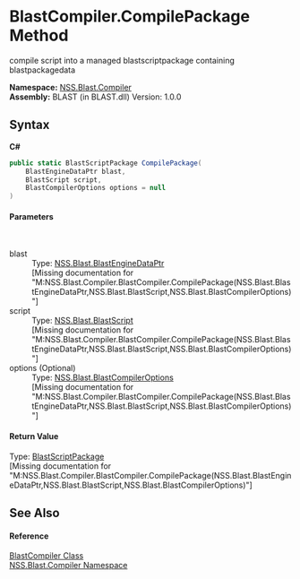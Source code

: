 # BlastCompiler.CompilePackage Method 
 

compile script into a managed blastscriptpackage containing blastpackagedata

**Namespace:**&nbsp;<a href="N_NSS_Blast_Compiler">NSS.Blast.Compiler</a><br />**Assembly:**&nbsp;BLAST (in BLAST.dll) Version: 1.0.0

## Syntax

**C#**<br />
``` C#
public static BlastScriptPackage CompilePackage(
	BlastEngineDataPtr blast,
	BlastScript script,
	BlastCompilerOptions options = null
)
```


#### Parameters
&nbsp;<dl><dt>blast</dt><dd>Type: <a href="T_NSS_Blast_BlastEngineDataPtr">NSS.Blast.BlastEngineDataPtr</a><br />\[Missing <param name="blast"/> documentation for "M:NSS.Blast.Compiler.BlastCompiler.CompilePackage(NSS.Blast.BlastEngineDataPtr,NSS.Blast.BlastScript,NSS.Blast.BlastCompilerOptions)"\]</dd><dt>script</dt><dd>Type: <a href="T_NSS_Blast_BlastScript">NSS.Blast.BlastScript</a><br />\[Missing <param name="script"/> documentation for "M:NSS.Blast.Compiler.BlastCompiler.CompilePackage(NSS.Blast.BlastEngineDataPtr,NSS.Blast.BlastScript,NSS.Blast.BlastCompilerOptions)"\]</dd><dt>options (Optional)</dt><dd>Type: <a href="T_NSS_Blast_BlastCompilerOptions">NSS.Blast.BlastCompilerOptions</a><br />\[Missing <param name="options"/> documentation for "M:NSS.Blast.Compiler.BlastCompiler.CompilePackage(NSS.Blast.BlastEngineDataPtr,NSS.Blast.BlastScript,NSS.Blast.BlastCompilerOptions)"\]</dd></dl>

#### Return Value
Type: <a href="T_NSS_Blast_BlastScriptPackage">BlastScriptPackage</a><br />\[Missing <returns> documentation for "M:NSS.Blast.Compiler.BlastCompiler.CompilePackage(NSS.Blast.BlastEngineDataPtr,NSS.Blast.BlastScript,NSS.Blast.BlastCompilerOptions)"\]

## See Also


#### Reference
<a href="T_NSS_Blast_Compiler_BlastCompiler">BlastCompiler Class</a><br /><a href="N_NSS_Blast_Compiler">NSS.Blast.Compiler Namespace</a><br />
